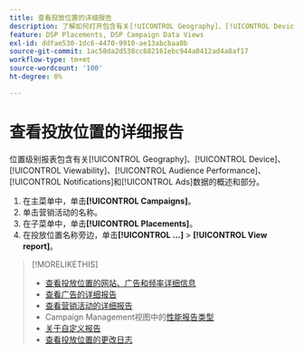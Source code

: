 ```yaml
---
title: 查看投放位置的详细报告
description: 了解如何打开包含有关[!UICONTROL Geography]、[!UICONTROL Device]、[!UICONTROL Viewability]、[!UICONTROL Audience Performance]、[!UICONTROL Notifications]和[!UICONTROL Ads]数据的节的投放位置级别报表。
feature: DSP Placements, DSP Campaign Data Views
exl-id: ddfae530-1dc6-4470-9910-ae13abcbaa8b
source-git-commit: 1ac58da2d538cc682161ebc944a0412ad4a8af17
workflow-type: tm+mt
source-wordcount: '100'
ht-degree: 0%

---
```


# 查看投放位置的详细报告

<!--legacy -->位置级别报表包含有关[!UICONTROL Geography]、[!UICONTROL Device]、[!UICONTROL Viewability]、[!UICONTROL Audience Performance]、[!UICONTROL Notifications]和[!UICONTROL Ads]数据的概述和部分。

1. 在主菜单中，单击&#x200B;**[!UICONTROL Campaigns]**。
1. 单击营销活动的名称。
1. 在子菜单中，单击&#x200B;**[!UICONTROL Placements]**。
1. 在投放位置名称旁边，单击&#x200B;**[!UICONTROL ...]** > **[!UICONTROL View report]**。

>[!MORELIKETHIS]
>
>* [查看投放位置的网站、广告和频率详细信息](/help/dsp/campaign-management/reports/placement-details-view.md)
>* [查看广告的详细报告](/help/dsp/campaign-management/ads/ad-view-report.md)
>* [查看营销活动的详细报告](/help/dsp/campaign-management/campaigns/campaign-view-report.md)
>* Campaign Management视图中的[性能报告类型](/help/dsp/campaign-management/reports/campaign-reports-about.md)
>* [关于自定义报告](/help/dsp/reports/report-about.md)
>* [查看投放位置的更改日志](placement-change-log.md)
